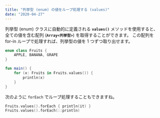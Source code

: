 ```yaml
---
title: "列挙型 (enum) の値をループ処理する (values)"
date: "2020-04-27"
---
```


列挙型 (enum) クラスに自動的に定義される __`values()`__ メソッドを使用すると、全ての値を含む配列 (__`Array<列挙型>`__) を取得することができます。
この配列を for-in ループで処理すれば、列挙型の値を 1 つずつ取り出せます。

```kotlin
enum class Fruits {
    APPLE, BANANA, GRAPE
}

fun main() {
    for (x: Fruits in Fruits.values()) {
        println(x)
    }
}
```

次のように `forEach` でループ処理することもできますね。

```kotlin
Fruits.values().forEach { println(it) }
Fruits.values().forEach(::println)
```


